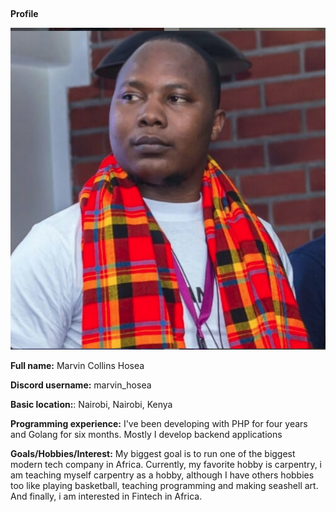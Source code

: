 ## 
**Profile**

![](images/profile.png)

**Full name:** Marvin Collins Hosea 

**Discord username:** marvin_hosea 

**Basic location:**: Nairobi, Nairobi, Kenya 

**Programming experience:** I've been developing with PHP for four years and Golang for six months. Mostly I develop backend applications 

**Goals/Hobbies/Interest:** My biggest goal is to run one of the biggest modern tech company in Africa. Currently, my favorite hobby is carpentry, i am teaching myself carpentry as a hobby, although I have others hobbies too like playing basketball, teaching programming and making seashell art. And finally, i am interested in Fintech in Africa.
